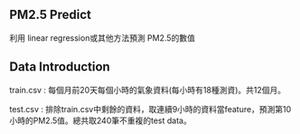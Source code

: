 ## PM2.5 Predict
利用 linear regression或其他方法預測 PM2.5的數值

## Data Introduction
train.csv : 每個月前20天每個小時的氣象資料(每小時有18種測資)。共12個月。

test.csv : 排除train.csv中剩餘的資料，取連續9小時的資料當feature，預測第10小時的PM2.5值。總共取240筆不重複的test data。
